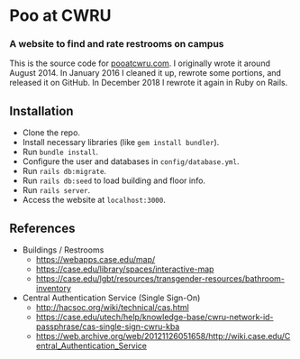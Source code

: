 # Poo at CWRU
### A website to find and rate restrooms on campus
This is the source code for [pooatcwru.com](https://pooatcwru.com). I originally wrote it around August 2014. In January 2016 I cleaned it up, rewrote some portions, and released it on GitHub. In December 2018 I rewrote it again in Ruby on Rails.

## Installation
* Clone the repo.
* Install necessary libraries (like `gem install bundler`).
* Run `bundle install`.
* Configure the user and databases in `config/database.yml`.
* Run `rails db:migrate`.
* Run `rails db:seed` to load building and floor info.
* Run `rails server`.
* Access the website at `localhost:3000`.

## References
* Buildings / Restrooms
	* https://webapps.case.edu/map/
	* https://case.edu/library/spaces/interactive-map
	* https://case.edu/lgbt/resources/transgender-resources/bathroom-inventory
* Central Authentication Service (Single Sign-On)
	* http://hacsoc.org/wiki/technical/cas.html
	* https://case.edu/utech/help/knowledge-base/cwru-network-id-passphrase/cas-single-sign-cwru-kba
	* https://web.archive.org/web/20121126051658/http://wiki.case.edu/Central_Authentication_Service
